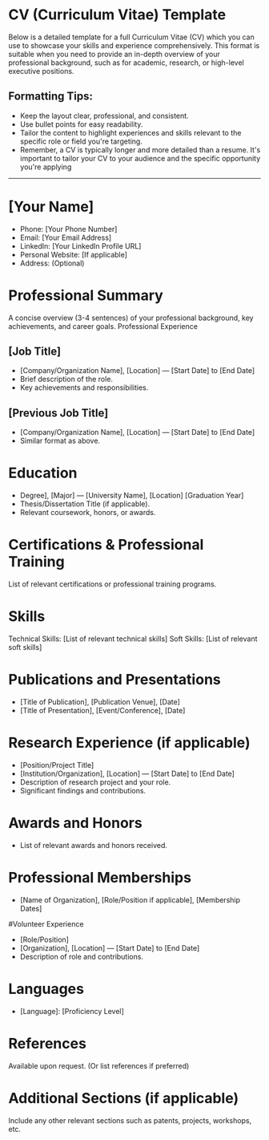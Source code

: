 # CV  (Curriculum Vitae) Template

Below is a detailed template for a full Curriculum Vitae (CV) which you can use to showcase your skills and experience comprehensively. 
This format is suitable when you need to provide an in-depth overview of your professional background, such as for academic, research, or high-level executive positions.

## Formatting Tips:
* Keep the layout clear, professional, and consistent.
* Use bullet points for easy readability.
* Tailor the content to highlight experiences and skills relevant to the specific role or field you're targeting.
* Remember, a CV is typically longer and more detailed than a resume. It's important to tailor your CV to your audience and the specific opportunity you're applying

<hr>

# [Your Name]
* Phone: [Your Phone Number]
* Email: [Your Email Address]
* LinkedIn: [Your LinkedIn Profile URL]
* Personal Website: [If applicable]
* Address: (Optional)

# Professional Summary
A concise overview (3-4 sentences) of your professional background, key achievements, and career goals.
Professional Experience

## [Job Title]
* [Company/Organization Name], [Location] — [Start Date] to [End Date]
* Brief description of the role.
* Key achievements and responsibilities.

## [Previous Job Title]
* [Company/Organization Name], [Location] — [Start Date] to [End Date]
* Similar format as above.

# Education
* Degree], [Major] — [University Name], [Location] [Graduation Year]
* Thesis/Dissertation Title (if applicable).
* Relevant coursework, honors, or awards.

# Certifications & Professional Training
List of relevant certifications or professional training programs.

# Skills
Technical Skills: [List of relevant technical skills]
Soft Skills: [List of relevant soft skills]

# Publications and Presentations
* [Title of Publication], [Publication Venue], [Date]
* [Title of Presentation], [Event/Conference], [Date]

# Research Experience (if applicable)
* [Position/Project Title]
* [Institution/Organization], [Location] — [Start Date] to [End Date]
* Description of research project and your role.
* Significant findings and contributions.

# Awards and Honors
* List of relevant awards and honors received.

# Professional Memberships
* [Name of Organization], [Role/Position if applicable], [Membership Dates]

#Volunteer Experience
* [Role/Position]
* [Organization], [Location] — [Start Date] to [End Date]
* Description of role and contributions.

# Languages
* [Language]: [Proficiency Level]

# References
Available upon request. (Or list references if preferred)

# Additional Sections (if applicable)

Include any other relevant sections such as patents, projects, workshops, etc.
